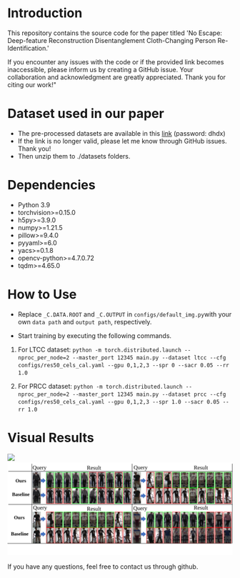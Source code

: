 # Introduction

This repository contains the source code for the paper titled 'No Escape: Deep-feature Reconstruction Disentanglement Cloth-Changing Person Re-Identification.'

If you encounter any issues with the code or if the provided link becomes inaccessible, please inform us by creating a GitHub issue. Your collaboration and acknowledgment are greatly appreciated. Thank you for citing our work!"



# Dataset used in our paper

-  The pre-processed datasets are available in this [link](https://pan.baidu.com/s/1QUEDns5o51byDEDtp4xZSw) (password: dhdx)  
- If the link is no longer valid, please let me know through GitHub issues. Thank you!
- Then unzip them to ./datasets folders.



# Dependencies

- Python 3.9
- torchvision>=0.15.0
- h5py>=3.9.0
- numpy>=1.21.5
- pillow>=9.4.0
- pyyaml>=6.0
- yacs>=0.1.8
- opencv-python>=4.7.0.72
- tqdm>=4.65.0



# How to Use

- Replace `_C.DATA.ROOT` and `_C.OUTPUT` in `configs/default_img.py`with your own `data path` and `output path`, respectively.

- Start training by executing the following commands.


1. For LTCC dataset:
`python -m torch.distributed.launch --nproc_per_node=2 --master_port 12345 main.py --dataset ltcc --cfg configs/res50_cels_cal.yaml --gpu 0,1,2,3 --spr 0 --sacr 0.05 --rr 1.0`

2. For PRCC dataset:
`python -m torch.distributed.launch --nproc_per_node=2 --master_port 12345 main.py --dataset prcc --cfg configs/res50_cels_cal.yaml --gpu 0,1,2,3 --spr 1.0 --sacr 0.05 --rr 1.0`



# Visual Results
![](fig/2.svg)
![](fig/3.svg)


If you have any questions, feel free to contact us through github.

